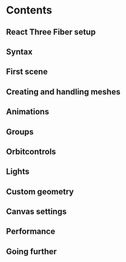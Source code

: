 # Contents

## React Three Fiber setup

## Syntax

## First scene

## Creating and handling meshes

## Animations

## Groups

## Orbitcontrols

## Lights

## Custom geometry

## Canvas settings

## Performance

## Going further
